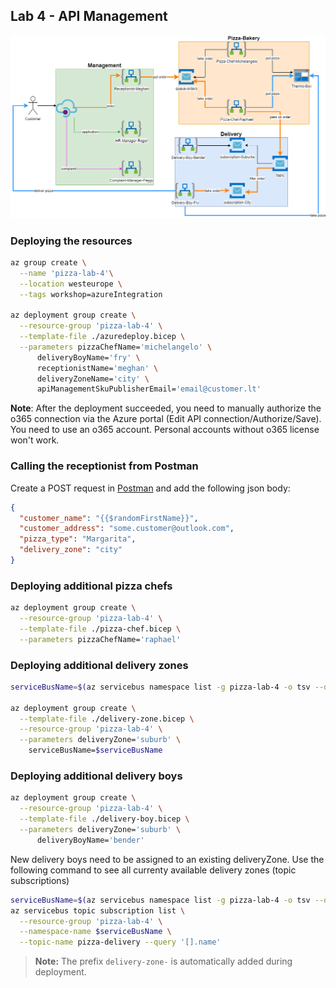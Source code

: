 ## Lab 4 - API Management

![Architecture Lab-4](../docs/static/architecture-Lab-4.png)

### Deploying the resources

```bash
az group create \
  --name 'pizza-lab-4'\
  --location westeurope \
  --tags workshop=azureIntegration 

az deployment group create \
  --resource-group 'pizza-lab-4' \
  --template-file ./azuredeploy.bicep \
  --parameters pizzaChefName='michelangelo' \
      deliveryBoyName='fry' \
      receptionistName='meghan' \
      deliveryZoneName='city' \
      apiManagementSkuPublisherEmail='email@customer.lt'
```

**Note**: After the deployment succeeded, you need to manually authorize the o365 connection via the Azure portal (Edit API connection/Authorize/Save). You need to use an o365 account. Personal accounts without o365 license won't work.

### Calling the receptionist from Postman

Create a POST request in [Postman](https://www.postman.com/downloads/) and add the following json body:

```json
{
  "customer_name": "{{$randomFirstName}}",
  "customer_address": "some.customer@outlook.com",
  "pizza_type": "Margarita",
  "delivery_zone": "city"
}
```

### Deploying additional pizza chefs

```bash
az deployment group create \
  --resource-group 'pizza-lab-4' \
  --template-file ./pizza-chef.bicep \
  --parameters pizzaChefName='raphael'
```

### Deploying additional delivery zones

```bash
serviceBusName=$(az servicebus namespace list -g pizza-lab-4 -o tsv --query '[0].name')

az deployment group create \
  --template-file ./delivery-zone.bicep \
  --resource-group 'pizza-lab-4' \
  --parameters deliveryZone='suburb' \
    serviceBusName=$serviceBusName
```

### Deploying additional delivery boys

```bash
az deployment group create \
  --resource-group 'pizza-lab-4' \
  --template-file ./delivery-boy.bicep \
  --parameters deliveryZone='suburb' \
      deliveryBoyName='bender'
```

New delivery boys need to be assigned to an existing deliveryZone. Use the following command to see all currenty available delivery zones (topic subscriptions)

```bash
serviceBusName=$(az servicebus namespace list -g pizza-lab-4 -o tsv --query '[0].name')
az servicebus topic subscription list \
  --resource-group 'pizza-lab-4' \
  --namespace-name $serviceBusName \
  --topic-name pizza-delivery --query '[].name'
```

>**Note:** The prefix `delivery-zone-` is automatically added during deployment.